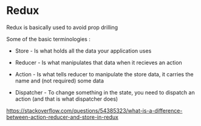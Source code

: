 # Redux

Redux is basically used to avoid prop drilling

Some of the basic terminologies :

- Store - Is what holds all the data your application uses

- Reducer - Is what manipulates that data when it recieves an action

- Action - Is what tells reducer to manipulate the store data, it carries the name and (not required) some data

- Dispatcher - To change something in the state, you need to dispatch an action (and that is what dispatcher does)


https://stackoverflow.com/questions/54385323/what-is-a-difference-between-action-reducer-and-store-in-redux